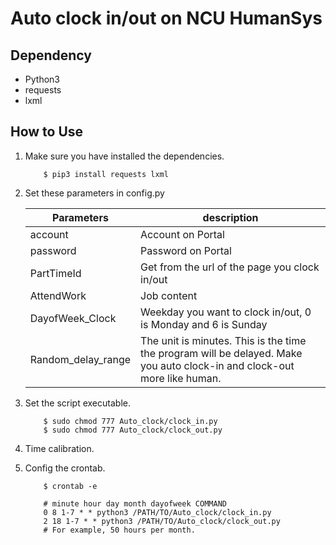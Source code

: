 # Auto clock in/out on NCU HumanSys

## Dependency
 - Python3
 - requests
 - lxml

## How to Use
 1. 
    Make sure you have installed the dependencies.
    ```
        $ pip3 install requests lxml
    ```

 2. 
    Set these parameters in config.py

    | Parameters             | description                                                   |
    |------------------------|---------------------------------------------------------------|
    | account                | Account on Portal                                             |
    | password               | Password on Portal                                            |
    | PartTimeId             | Get from the url of the page you clock in/out                 |
    | AttendWork             | Job content                                                   |
    | DayofWeek_Clock        | Weekday you want to clock in/out, 0 is Monday and 6 is Sunday |
    | Random_delay_range     |The unit is minutes. This is the time the program will be delayed. Make you auto clock-in and clock-out more like human. |
 3.
    Set the script executable.
    ```
        $ sudo chmod 777 Auto_clock/clock_in.py
        $ sudo chmod 777 Auto_clock/clock_out.py
    ```

 4.
    Time calibration.

 5.
    Config the crontab.
    ```
        $ crontab -e

        # minute hour day month dayofweek COMMAND
        0 8 1-7 * * python3 /PATH/TO/Auto_clock/clock_in.py
        2 18 1-7 * * python3 /PATH/TO/Auto_clock/clock_out.py
        # For example, 50 hours per month.
    ```
